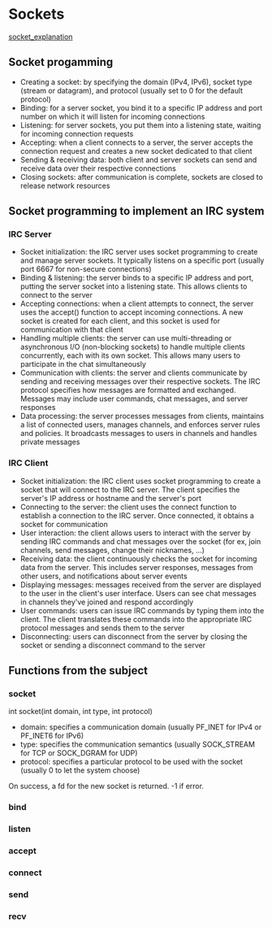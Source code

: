 # Sockets

[socket_explanation](https://docs.freebsd.org/en/books/developers-handbook/sockets/)

## Socket progamming

- Creating a socket: by specifying the domain (IPv4, IPv6), socket type (stream or datagram), and protocol (usually set to 0 for the default protocol)
- Binding: for a server socket, you bind it to a specific IP address and port number on which it will listen for incoming connections
- Listening: for server sockets, you put them into a listening state, waiting for incoming connection requests
- Accepting: when a client connects to a server, the server accepts the connection request and creates a new socket dedicated to that client
- Sending & receiving data: both client and server sockets can send and receive data over their respective connections
- Closing sockets: after communication is complete, sockets are closed to release network resources

## Socket programming to implement an IRC system

### IRC Server

- Socket initialization: the IRC server uses socket programming to create and manage server sockets. It typically listens on a specific port (usually port 6667 for non-secure connections)
- Binding & listening: the server binds to a specific IP address and port, putting the server socket into a listening state. This allows clients to connect to the server
- Accepting connections: when a client attempts to connect, the server uses the accept() function to accept incoming connections. A new socket is created for each client, and this socket is used for communication with that client
- Handling multiple clients: the server can use multi-threading or asynchronous I/O (non-blocking sockets) to handle multiple clients concurrently, each with its own socket. This allows many users to participate in the chat simultaneously
- Communication with clients: the server and clients communicate by sending and receiving messages over their respective sockets. The IRC protocol specifies how messages are formatted and exchanged. Messages may include user commands, chat messages, and server responses
- Data processing: the server processes messages from clients, maintains a list of connected users, manages channels, and enforces server rules and policies. It broadcasts messages to users in channels and handles private messages

### IRC Client

- Socket initialization: the IRC client uses socket programming to create a socket that will connect to the IRC server. The client specifies the server's IP address or hostname and the server's port
- Connecting to the server: the client uses the connect function to establish a connection to the IRC server. Once connected, it obtains a socket for communication
- User interaction: the client allows users to interact with the server by sending IRC commands and chat messages over the socket (for ex, join channels, send messages, change their nicknames, ...)
- Receiving data: the client continuously checks the socket for incoming data from the server. This includes server responses, messages from other users, and notifications about server events
- Displaying messages: messages received from the server are displayed to the user in the client's user interface. Users can see chat messages in channels they've joined and respond accordingly
- User commands: users can issue IRC commands by typing them into the client. The client translates these commands into the appropriate IRC protocol messages and sends them to the server
- Disconnecting: users can disconnect from the server by closing the socket or sending a disconnect command to the server

## Functions from the subject

### socket

int	socket(int domain, int type, int protocol)
- domain: specifies a communication domain (usually PF_INET for IPv4 or PF_INET6 for IPv6)
- type: specifies the communication semantics (usually SOCK_STREAM for TCP or SOCK_DGRAM for UDP)
- protocol: specifies a particular protocol to be used with the socket (usually 0 to let the system choose)

On success, a fd for the new socket is returned. -1 if error.

### bind



### listen



### accept



### connect



### send



### recv